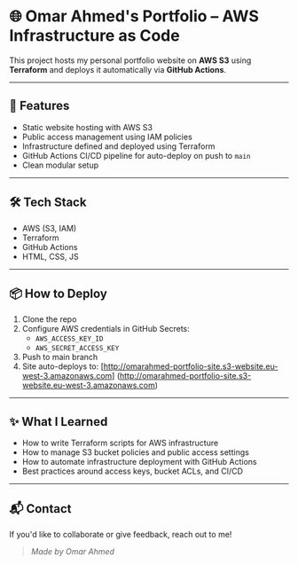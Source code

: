 # 🌐 Omar Ahmed's Portfolio – AWS Infrastructure as Code

This project hosts my personal portfolio website on **AWS S3** using **Terraform** and deploys it automatically via **GitHub Actions**.

---

## 🚀 Features

- Static website hosting with AWS S3
- Public access management using IAM policies
- Infrastructure defined and deployed using Terraform
- GitHub Actions CI/CD pipeline for auto-deploy on push to `main`
- Clean modular setup

---

## 🛠️ Tech Stack

- AWS (S3, IAM)
- Terraform
- GitHub Actions
- HTML, CSS, JS

---


## 📦 How to Deploy

1. Clone the repo
2. Configure AWS credentials in GitHub Secrets:
   - `AWS_ACCESS_KEY_ID`
   - `AWS_SECRET_ACCESS_KEY`
3. Push to main branch
4. Site auto-deploys to:
   [http://omarahmed-portfolio-site.s3-website.eu-west-3.amazonaws.com]
   (http://omarahmed-portfolio-site.s3-website.eu-west-3.amazonaws.com)

---

## ✨ What I Learned

- How to write Terraform scripts for AWS infrastructure
- How to manage S3 bucket policies and public access settings
- How to automate infrastructure deployment with GitHub Actions
- Best practices around access keys, bucket ACLs, and CI/CD

---

## 📬 Contact

If you'd like to collaborate or give feedback, reach out to me!

> *Made by Omar Ahmed*
